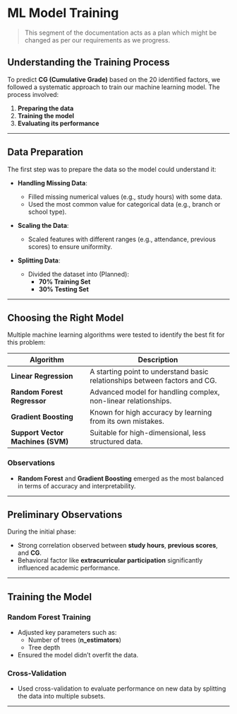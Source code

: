 # ML Model Training

> This segment of the documentation acts as a plan which might be changed as per our requirements as we progress.

## Understanding the Training Process

To predict **CG (Cumulative Grade)** based on the 20 identified factors, we followed a systematic approach to train our machine learning model. The process involved:

1. **Preparing the data**
2. **Training the model**
3. **Evaluating its performance**

---

## Data Preparation

The first step was to prepare the data so the model could understand it:

- **Handling Missing Data**:
    - Filled missing numerical values (e.g., study hours) with some data.
    - Used the most common value for categorical data (e.g., branch or school type).

- **Scaling the Data**:
    - Scaled features with different ranges (e.g., attendance, previous scores) to ensure uniformity.

- **Splitting Data**:
    - Divided the dataset into (Planned):
        - **70% Training Set**
        - **30% Testing Set**

---
## Choosing the Right Model

Multiple machine learning algorithms were tested to identify the best fit for this problem:

| **Algorithm**            | **Description**                                                                 |
|---------------------------|---------------------------------------------------------------------------------|
| **Linear Regression**     | A starting point to understand basic relationships between factors and CG.     |
| **Random Forest Regressor** | Advanced model for handling complex, non-linear relationships.                 |
| **Gradient Boosting**     | Known for high accuracy by learning from its own mistakes.                     |
| **Support Vector Machines (SVM)** | Suitable for high-dimensional, less structured data.                          |

### Observations
- **Random Forest** and **Gradient Boosting** emerged as the most balanced in terms of accuracy and interpretability.

---

## Preliminary Observations

During the initial phase:
- Strong correlation observed between **study hours**, **previous scores**, and **CG**.
- Behavioral factor like  **extracurricular participation** significantly influenced academic performance.

---

## Training the Model

### Random Forest Training
- Adjusted key parameters such as:
    - Number of trees (**n_estimators**)
    - Tree depth
- Ensured the model didn’t overfit the data.

### Cross-Validation
- Used cross-validation to evaluate performance on new data by splitting the data into multiple subsets.

---
